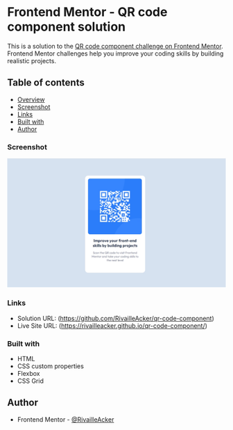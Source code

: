 # Frontend Mentor - QR code component solution

This is a solution to the [QR code component challenge on Frontend Mentor](https://www.frontendmentor.io/challenges/qr-code-component-iux_sIO_H). Frontend Mentor challenges help you improve your coding skills by building realistic projects. 

## Table of contents

- [Overview](#overview)
 - [Screenshot](#screenshot)
 - [Links](#links)
 - [Built with](#built-with)
- [Author](#author)


### Screenshot

![](src/images/Screenshot_1.jpg)



### Links

- Solution URL: (https://github.com/RivailleAcker/qr-code-component)
- Live Site URL: (https://rivailleacker.github.io/qr-code-component/)


### Built with
- HTML
- CSS custom properties
- Flexbox
- CSS Grid

## Author

- Frontend Mentor - [@RivailleAcker](https://www.frontendmentor.io/profile/yourusername)


